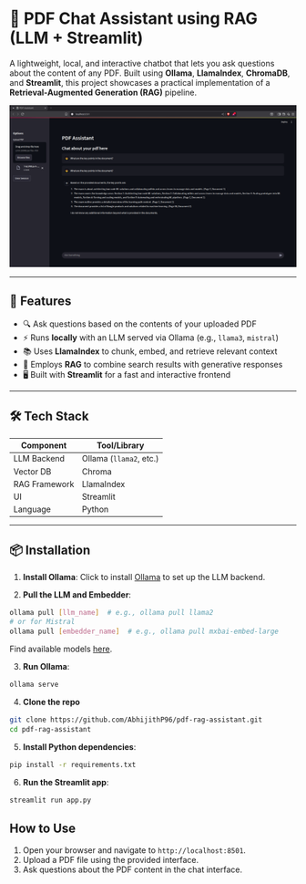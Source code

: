 # 🧾 PDF Chat Assistant using RAG (LLM + Streamlit)

A lightweight, local, and interactive chatbot that lets you ask questions about the content of any PDF. Built using **Ollama**, **LlamaIndex**, **ChromaDB**, and **Streamlit**, this project showcases a practical implementation of a **Retrieval-Augmented Generation (RAG)** pipeline.

![Demo Screenshot](/data/demo.png) <!-- Optional: Replace with your actual screenshot path -->

---

## 🚀 Features

- 🔍 Ask questions based on the contents of your uploaded PDF
- ⚡ Runs **locally** with an LLM served via Ollama (e.g., `llama3`, `mistral`)
- 📚 Uses **LlamaIndex** to chunk, embed, and retrieve relevant context
- 🧠 Employs **RAG** to combine search results with generative responses
- 🖥️ Built with **Streamlit** for a fast and interactive frontend

---

## 🛠️ Tech Stack

| Component      | Tool/Library             |
|----------------|--------------------------|
| LLM Backend    | Ollama (`llama2`, etc.)  |
| Vector DB      | Chroma                   |
| RAG Framework  | LlamaIndex               |
| UI             | Streamlit                |
| Language       | Python                   |

---

## 📦 Installation

1. **Install Ollama**: Click to install [Ollama](https://ollama.com/) to set up the LLM backend.

2. **Pull the LLM and Embedder**:
```bash
ollama pull [llm_name]  # e.g., ollama pull llama2
# or for Mistral
ollama pull [embedder_name]  # e.g., ollama pull mxbai-embed-large
```
Find available models [here](https://ollama.com/models).

3. **Run Ollama**:
```bash
ollama serve
```

4. **Clone the repo**
```bash
git clone https://github.com/AbhijithP96/pdf-rag-assistant.git
cd pdf-rag-assistant
```
5. **Install Python dependencies**:
```bash
pip install -r requirements.txt
```

6. **Run the Streamlit app**:
```bash
streamlit run app.py
```

## How to Use
1. Open your browser and navigate to `http://localhost:8501`.
2. Upload a PDF file using the provided interface.
3. Ask questions about the PDF content in the chat interface.
